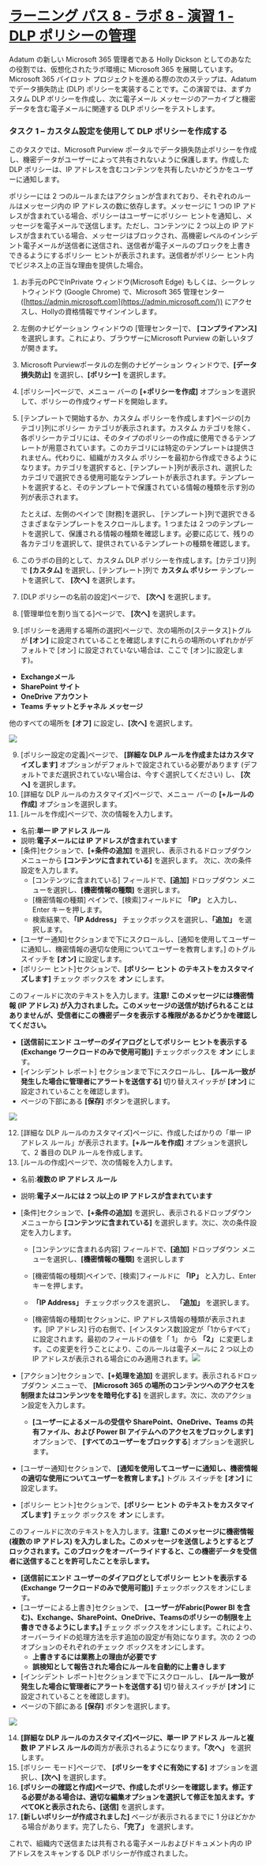 # [ラーニング パス 8 - ラボ 8 - 演習 1 - DLP ポリシーの管理](https://github.com/MicrosoftLearning/MS-102T00-Microsoft-365-Administrator-Essentials/blob/master/Instructions/Labs/LAB_AK_08_Lab8_Ex1_Manage_DLP_Policies.md#learning-path-8---lab-8---exercise-1---manage-dlp-policies)

Adatum の新しい Microsoft 365 管理者である Holly Dickson としてのあなたの役割では、仮想化されたラボ環境に Microsoft 365 を展開しています。Microsoft 365 パイロット プロジェクトを進める際の次のステップは、Adatum でデータ損失防止 (DLP) ポリシーを実装することです。この演習では、まずカスタム DLP ポリシーを作成し、次に電子メール メッセージのアーカイブと機密データを含む電子メールに関連する DLP ポリシーをテストします。

### タスク 1 – カスタム設定を使用して DLP ポリシーを作成する

このタスクでは、Microsoft Purview ポータルでデータ損失防止ポリシーを作成し、機密データがユーザーによって共有されないように保護します。作成した DLP ポリシーは、IP アドレスを含むコンテンツを共有したいかどうかをユーザーに通知します。

ポリシーには 2 つのルールまたはアクションが含まれており、それぞれのルールはメッセージ内の IP アドレスの数に依存します。メッセージに 1 つの IP アドレスが含まれている場合、ポリシーはユーザーにポリシー ヒントを通知し、メッセージを電子メールで送信します。ただし、コンテンツに 2 つ以上の IP アドレスが含まれている場合、メッセージはブロックされ、高機密レベルのインシデント電子メールが送信者に送信され、送信者が電子メールのブロックを上書きできるようにするポリシー ヒントが表示されます。送信者がポリシー ヒント内でビジネス上の正当な理由を提供した場合。

1. お手元のPCでInPrivate ウィンドウ(Microsoft Edge) もしくは、シークレットウィンドウ (Google Chrome) で、Microsoft 365 管理センター ([https://admin.microsoft.com](https://admin.microsoft.com/)) にアクセスし、Hollyの資格情報でサインインします。

2. 左側のナビゲーション ウィンドウの [管理センター]で、 **[コンプライアンス]**　を選択します。これにより、ブラウザーにMicrosoft Purview の新しいタブが開きます。

3. Microsoft Purviewポータルの左側のナビゲーション ウィンドウで、**[データ損失防止]** を選択し、**[ポリシー]** を選択します。

4. [ポリシー]ページで、メニュー バーの **[+ポリシーを作成]** オプションを選択して、ポリシーの作成ウィザードを開始します。

5. [テンプレートで開始するか、カスタム ポリシーを作成します]ページの[カテゴリ]列にポリシー カテゴリが表示されます。カスタム カテゴリを除く、各ポリシーカテゴリには、そのタイプのポリシーの作成に使用できるテンプレートが用意されています。このカテゴリには特定のテンプレートは提供されません。代わりに、組織がカスタム ポリシーを最初から作成できるようになります。カテゴリを選択すると、[テンプレート]列が表示され、選択したカテゴリで選択できる使用可能なテンプレートが表示されます。テンプレートを選択すると、そのテンプレートで保護されている情報の種類を示す別の列が表示されます。

   たとえば、左側のペインで [財務]を選択し、 [テンプレート]列で選択できるさまざまなテンプレートをスクロールします。1 つまたは 2 つのテンプレートを選択して、保護される情報の種類を確認します。必要に応じて、残りの各カテゴリを選択して、提供されているテンプレートの種類を確認します。

6. このラボの目的として、カスタム DLP ポリシーを作成します。[カテゴリ]列で **[カスタム]** を選択し、[テンプレート]列で **カスタム ポリシー** テンプレートを選択して、 **[次へ]** を選択します。

7. [DLP ポリシーの名前の設定]ページで、 **[次へ]** を選択します。

8. [管理単位を割り当てる]ページで、 **[次へ]** を選択します。

9. [ポリシーを適用する場所の選択]ページで、次の場所の[ステータス]トグルが **[オン]** に設定されていることを確認します(これらの場所のいずれかがデフォルトで [オン] に設定されていない場合は、ここで [オン]に設定します)。

- **Exchangeメール**
- **SharePoint サイト**
- **OneDrive アカウント**
- **Teams チャットとチャネル メッセージ**

他のすべての場所を **[オフ]** に設定し、**[次へ]** を選択します。

![](C:./media/lab8-1-1.png)

9. [ポリシー設定の定義]ページで、 **[詳細な DLP ルールを作成またはカスタマイズします]** オプションがデフォルトで設定されている必要があります (デフォルトでまだ選択されていない場合は、今すぐ選択してください) し、  **[次へ]** を選択します。
10. [詳細な DLP ルールのカスタマイズ]ページで、メニュー バーの **[+ルールの作成]** オプションを選択します。
11. [ルールを作成]ページで、次の情報を入力します。

- 名前:**単一 IP アドレス ルール**
- 説明:**電子メールには IP アドレスが含まれています**
- [条件]セクションで、**[+条件の追加]** を選択し、表示されるドロップダウン メニューから **[コンテンツに含まれている]** を選択します。 次に、次の条件設定を入力します。
  - [コンテンツに含まれている] フィールドで、**[追加]** ドロップダウン メニューを選択し、**[機密情報の種類]** を選択します。
  - [機密情報の種類] ペインで、[検索]フィールドに **「IP」** と入力し、Enter キーを押します。
  - 検索結果で、**「IP Address」** チェックボックスを選択し、**「追加」** を選択します。
- [ユーザー通知]セクションまで下にスクロールし、[通知を使用してユーザーに通知し、機密情報の適切な使用についてユーザーを教育します。] のトグル スイッチを **[オン]** に設定します。
- [ポリシー ヒント]セクションで、**[ポリシー ヒント のテキストをカスタマイズします]** チェック ボックスを **オン** にします。

このフィールドに次のテキストを入力します。**注意! このメッセージには機密情報 (IP アドレス) が入力されました。このメッセージの送信が妨げられることはありませんが、受信者にこの機密データを表示する権限があるかどうかを確認してください。**

- **[送信前にエンド ユーザーのダイアログとしてポリシー ヒントを表示する (Exchange ワークロードのみで使用可能)]** チェックボックスを **オン** にします。
- [インシデント レポート] セクションまで下にスクロールし、 **[ルール一致が発生した場合に管理者にアラートを送信する]** 切り替えスイッチが **[オン]** に設定されていることを確認します)。
- ページの下部にある **[保存]** ボタンを選択します。

![](./media/lab8-1-2.png)

12. [詳細な DLP ルールのカスタマイズ]ページに、作成したばかりの「単一 IP アドレス ルール」が表示されます。**[+ルールを作成]** オプションを選択して、2 番目の DLP ルールを作成します。
13. [ルールの作成]ページで、次の情報を入力します。

- 名前:**複数の IP アドレス ルール**

- 説明:**電子メールには 2 つ以上の IP アドレスが含まれています**

- [条件]セクションで、**[+条件の追加]** を選択し、表示されるドロップダウン メニューから **[コンテンツに含まれている]** を選択します。次に、次の条件設定を入力します。
  
  - [コンテンツに含まれる内容] フィールドで、**[追加]**  ドロップダウン メニューを選択し、**[機密情報の種類]** を選択しします
  
  - [機密情報の種類]ペインで、[検索]フィールドに **「IP」** と入力し、Enter キーを押します。
  
  - **「IP Address」** チェックボックスを選択し、 **「追加」** を選択します。
  
  - [機密情報の種類]セクションに、IP アドレス情報の種類が表示されます。[IP アドレス] 行の右側で、[インスタンス数]設定が「1からすべて」に設定されます。最初のフィールドの値を「 1」 から **「2」** に変更します。この変更を行うことにより、このルールは電子メールに 2 つ以上の IP アドレスが表示される場合にのみ適用されます。![](./media/lab8-1-3.png)
  
    
  
- [アクション]セクションで、**[+処理を追加]** を選択します。表示されるドロップダウン メニューで、  **[Microsoft 365 の場所のコンテンツへのアクセスを制限またはコンテンツをを暗号化する]** を選択します。次に、次のアクション設定を入力します。
  
  - **[ユーザーによるメールの受信や SharePoint、OneDrive、Teams の共有ファイル、および Power BI アイテムへのアクセスをブロックします]** オプションで、 **[すべてのユーザーをブロックする**] オプションを選択します。
  
- [ユーザー通知]セクションで、 **[通知を使用してユーザーに通知し、機密情報の適切な使用についてユーザーを教育します。]** トグル スイッチを **[オン]** に設定します。

- [ポリシー ヒント]セクションで、**[ポリシー ヒント のテキストをカスタマイズします]** チェック ボックスを **オン** にします。

このフィールドに次のテキストを入力します。**注意! このメッセージに機密情報 (複数の IP アドレス) を入力しました。このメッセージを送信しようとするとブロックされます。このブロックをオーバーライドすると、この機密データを受信者に送信することを許可したことを示します。**

- **[送信前にエンド ユーザーのダイアログとしてポリシー ヒントを表示する (Exchange ワークロードのみで使用可能)]** チェックボックスをオンにします。
- [ユーザーによる上書き]セクションで、 **[ユーザーがFabric(Power BI を含む)、Exchange、SharePoint、OneDrive、Teamsのポリシーの制限を上書きできるようにします。]** チェック ボックスをオンにします。これにより、オーバーライドの処理方法を示す追加の設定が有効になります。次の 2 つのオプションのそれぞれのチェック ボックスをオンにします。
  - **上書きするには業務上の理由が必要です**
  - **誤検知として報告された場合にルールを自動的に上書きします**
- [インシデント レポート]セクションまで下にスクロールし、 **[ルール一致が発生した場合に管理者にアラートを送信する]** 切り替えスイッチが **[オン]** に設定されていることを確認します)。
- ページの下部にある **[保存]** ボタンを選択します。

![](./media/lab8-1-4.png)

14. **[詳細な DLP ルールのカスタマイズ]**ページに、**単一 IP アドレス ルール**と**複数 IP アドレス ルールの**両方が表示されるようになります。**「次へ」** を選択します。
15. [ポリシー モード]ページで、 **[ポリシーをすぐに有効にする]** オプションを選択し、**[次へ]** を選択します。
16. **[ポリシーの確認と作成]**ページで、作成したポリシーを確認します。修正する必要がある場合は、適切な編集オプションを選択して修正を加えます。すべてOKと表示されたら、**[送信]** を選択します。
17. **[新しいポリシーが作成されました]** ページが表示されるまでに 1 分ほどかかる場合があります。完了したら、**「完了」** を選択します。

これで、組織内で送信または共有される電子メールおよびドキュメント内の IP アドレスをスキャンする DLP ポリシーが作成されました。
